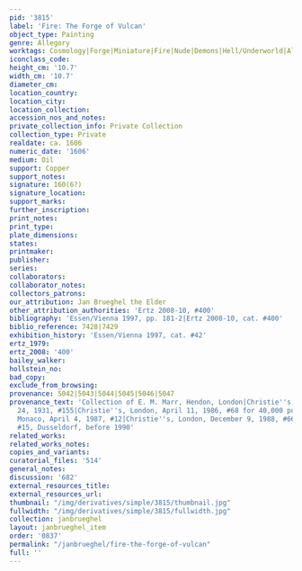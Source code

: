 ```yaml
---
pid: '3815'
label: 'Fire: The Forge of Vulcan'
object_type: Painting
genre: Allegory
worktags: Cosmology|Forge|Miniature|Fire|Nude|Demons|Hell/Underworld|Allegory|Classical|Mythological|Armor
iconclass_code:
height_cm: '10.7'
width_cm: '10.7'
diameter_cm:
location_country:
location_city:
location_collection:
accession_nos_and_notes:
private_collection_info: Private Collection
collection_type: Private
realdate: ca. 1606
numeric_date: '1606'
medium: Oil
support: Copper
support_notes:
signature: 160(6?)
signature_location:
support_marks:
further_inscription:
print_notes:
print_type:
plate_dimensions:
states:
printmaker:
publisher:
series:
collaborators:
collaborator_notes:
collectors_patrons:
our_attribution: Jan Brueghel the Elder
other_attribution_authorities: 'Ertz 2008-10, #400'
bibliography: 'Essen/Vienna 1997, pp. 181-2|Ertz 2008-10, cat. #400'
biblio_reference: 7428|7429
exhibition_history: 'Essen/Vienna 1997, cat. #42'
ertz_1979:
ertz_2008: '400'
bailey_walker:
hollstein_no:
bad_copy:
exclude_from_browsing:
provenance: 5042|5043|5044|5045|5046|5047
provenance_text: 'Collection of E. M. Marr, Hendon, London|Christie''s, London, July
  24, 1931, #155|Christie''s, London, April 11, 1986, #68 for 40,000 pounds|Christie''s,
  Monaco, April 4, 1987, #12|Christie''s, London, December 9, 1988, #66|Gallery Lingenauber
  #15, Dusseldorf, before 1990'
related_works:
related_works_notes:
copies_and_variants:
curatorial_files: '514'
general_notes:
discussion: '682'
external_resources_title:
external_resources_url:
thumbnail: "/img/derivatives/simple/3815/thumbnail.jpg"
fullwidth: "/img/derivatives/simple/3815/fullwidth.jpg"
collection: janbrueghel
layout: janbrueghel_item
order: '0837'
permalink: "/janbrueghel/fire-the-forge-of-vulcan"
full: ''
---
```

